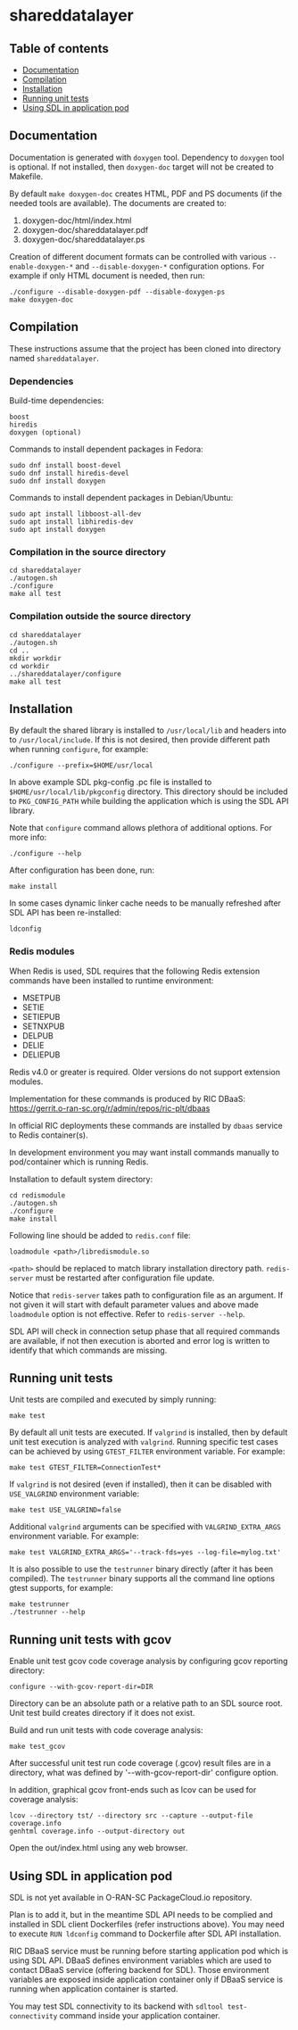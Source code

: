 # shareddatalayer

## Table of contents

- [Documentation](#documentation)
- [Compilation](#compilation)
- [Installation](#installation)
- [Running unit tests](#running-unit-tests)
- [Using SDL in application pod](#using-sdl-in-application-pod)

## Documentation

Documentation is generated with `doxygen` tool. Dependency to `doxygen`
tool is optional. If not installed, then `doxygen-doc` target will not
be created to Makefile.

By default `make doxygen-doc` creates HTML, PDF and PS documents (if
the needed tools are available). The documents are created to:

1. doxygen-doc/html/index.html
2. doxygen-doc/shareddatalayer.pdf
3. doxygen-doc/shareddatalayer.ps

Creation of different document formats can be controlled with various
`--enable-doxygen-*` and `--disable-doxygen-*` configuration
options. For example if only HTML document is needed, then run:

    ./configure --disable-doxygen-pdf --disable-doxygen-ps
    make doxygen-doc

## Compilation

These instructions assume that the project has been cloned into
directory named `shareddatalayer`.

### Dependencies

Build-time dependencies:

    boost
    hiredis
    doxygen (optional)

Commands to install dependent packages in Fedora:

    sudo dnf install boost-devel
    sudo dnf install hiredis-devel
    sudo dnf install doxygen

Commands to install dependent packages in Debian/Ubuntu:

    sudo apt install libboost-all-dev
    sudo apt install libhiredis-dev
    sudo apt install doxygen

### Compilation in the source directory

    cd shareddatalayer
    ./autogen.sh
    ./configure
    make all test

### Compilation outside the source directory

    cd shareddatalayer
    ./autogen.sh
    cd ..
    mkdir workdir
    cd workdir
    ../shareddatalayer/configure
    make all test

## Installation

By default the shared library is installed to `/usr/local/lib` and
headers into to `/usr/local/include`. If this is not desired, then
provide different path when running `configure`, for example:

    ./configure --prefix=$HOME/usr/local

In above example SDL pkg-config .pc file is installed to `$HOME/usr/local/lib/pkgconfig`
directory. This directory should be included to `PKG_CONFIG_PATH` while building
the application which is using the SDL API library.

Note that `configure` command allows plethora of additional options.
For more info:

    ./configure --help

After configuration has been done, run:

    make install

In some cases dynamic linker cache needs to be manually refreshed after SDL API
has been re-installed:

    ldconfig

### Redis modules

When Redis is used, SDL requires that the following Redis extension commands
have been installed to runtime environment:
- MSETPUB
- SETIE
- SETIEPUB
- SETNXPUB
- DELPUB
- DELIE
- DELIEPUB

Redis v4.0 or greater is required. Older versions do not support extension
modules.

Implementation for these commands is produced by RIC DBaaS:
https://gerrit.o-ran-sc.org/r/admin/repos/ric-plt/dbaas

In official RIC deployments these commands are installed by `dbaas` service to
Redis container(s).

In development environment you may want install commands manually to pod/container
which is running Redis.

Installation to default system directory:

    cd redismodule
    ./autogen.sh
    ./configure
    make install

Following line should be added to `redis.conf` file:

    loadmodule <path>/libredismodule.so

`<path>` should be replaced to match library installation directory path.
`redis-server` must be restarted after configuration file update.

Notice that `redis-server` takes path to configuration file as an argument.
If not given it will start with default parameter values and above made
`loadmodule` option is not effective. Refer to `redis-server --help`.

SDL API will check in connection setup phase that all required commands are
available, if not then execution is aborted and error log is written to identify
that which commands are missing.

## Running unit tests

Unit tests are compiled and executed by simply running:

    make test

By default all unit tests are executed. If `valgrind` is installed,
then by default unit test execution is analyzed with `valgrind`.
Running specific test cases can be achieved by using `GTEST_FILTER`
environment variable. For example:

    make test GTEST_FILTER=ConnectionTest*

If `valgrind` is not desired (even if installed), then it can be
disabled with `USE_VALGRIND` environment variable:

    make test USE_VALGRIND=false

Additional `valgrind` arguments can be specified with `VALGRIND_EXTRA_ARGS`
environment variable. For example:

    make test VALGRIND_EXTRA_ARGS='--track-fds=yes --log-file=mylog.txt'

It is also possible to use the `testrunner` binary directly (after it
has been compiled). The `testrunner` binary supports all the command
line options gtest supports, for example:

    make testrunner
    ./testrunner --help

## Running unit tests with gcov

Enable unit test gcov code coverage analysis by configuring gcov reporting
directory:

    configure --with-gcov-report-dir=DIR

Directory can be an absolute path or a relative path to an SDL source root.
Unit test build creates directory if it does not exist.

Build and run unit tests with code coverage analysis:

    make test_gcov

After successful unit test run code coverage (.gcov) result files are in
a directory, what was defined by '--with-gcov-report-dir' configure option.

In addition, graphical gcov front-ends such as lcov can be used for coverage
analysis:

	lcov --directory tst/ --directory src --capture --output-file coverage.info
	genhtml coverage.info --output-directory out

Open the out/index.html using any web browser.

## Using SDL in application pod

SDL is not yet available in O-RAN-SC PackageCloud.io repository.

Plan is to add it, but in the meantime SDL API needs to be complied and installed
in SDL client Dockerfiles (refer instructions above). You may need to execute
`RUN ldconfig` command to Dockerfile after SDL API installation.

RIC DBaaS service must be running before starting application pod which is using SDL
API. DBaaS defines environment variables which are used to contact DBaaS service
(offering backend for SDL). Those environment variables are exposed inside application
container only if DBaaS service is running when application container is started.

You may test SDL connectivity to its backend with `sdltool test-connectivity`
command inside your application container.
